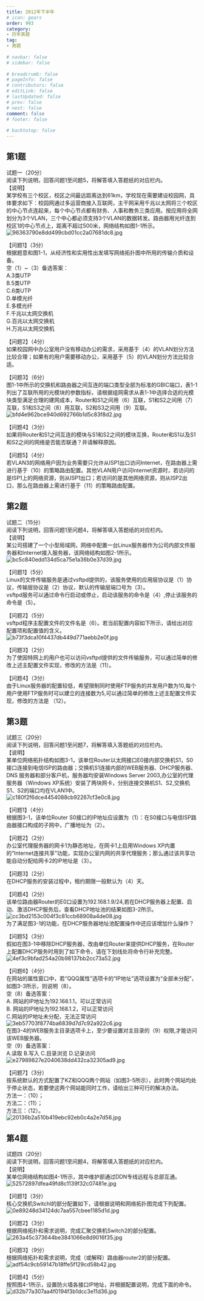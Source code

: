 ```yaml
---  
title: 2012年下半年  
# icon: gears  
order: 993  
category:  
- 历年真题  
tag:  
- 真题  
  
# navbar: false  
# sidebar: false  
  
# breadcrumb: false  
# pageInfo: false  
# contributors: false  
# editLink: false  
# lastUpdated: false  
# prev: false  
# next: false  
comment: false  
# footer: false  
  
# backtotop: false  
---  
```

## 第1题 ##

试题一（20分）  
阅读下列说明，回答问题1至问题5，将解答填入答题纸的对应栏内。  
【说明】  
某学校有三个校区，校区之间最远距离达到61km，学校现在需要建设校园网，具体要求如下：校园网通过多运营商接入互联网，主干网采用千兆以太网将三个校区的中心节点连起来，每个中心节点都有财务、人事和教务三类应用。按应用将全网划分为3个VLAN，三个中心都必须支持3个VLAN的数据转发。路由器用光纤连到校区1的中心节点上，距离不超过500米，网络结构如图1-1所示。  
![96363790e8dd499cbd01cc2a07681dc8.jpg][]  
  
【问题1】（3分）  
根据题意和图1-1，从经济性和实用性出发填写网络拓扑图中所用的传输介质和设备。  
空（1）~（3）备选答案：  
A.3类UTP  
B.5类UTP  
C.6类UTP  
D.单模光纤  
E.多模光纤  
F.千兆以太网交换机  
G.百兆以太网交换机  
H.万兆以太网交换机  
  
【问题2】（4分）  
如果校园网中办公室用户没有移动办公的需求，采用基于（4）的VLAN划分方法比较合理；如果有的用户需要移动办公，采用基于（5）的VLAN划分方法比较合适。  
  
【问题3】（6分）  
图1-1中所示的交换机和路由器之间互连的端口类型全部为标准的GBIC端口，表1-1列出了互联所用的光模块的参数指标，请根据组网需求从表1-1中选择合适的光模块类型满足合理的建网成本，Router和S1之间用（6）互联，S1和S2之间用（7）互联，S1和S3之间（8）用互联，S2和S3之间用（9）互联。  
![bfd4e962bce940d692766b1d5c83f8d2.jpg][]  
  
【问题4】（3分）  
如果将Router和S1之间互连的模块与S1和S2之间的模块互换，Router和S1以及S1和S2之间的网络是否能否联通？并请解释原因。  
  
【问题5】（4分）  
若VLAN3的网络用户因为业务需要只允许从ISP1出口访问Internet，在路由器上需进行基于（10）的策略路由配置。其他VLAN用户访问Internet资源时，若访问的是ISP1上的网络资源，则从ISP1出口；若访问的是其他网络资源，则从ISP2出口，那么在路由器上需进行基于（11）的策略路由配置。  


## 第2题 ##

试题二（15分）  
阅读下列说明，回答问题1至问题4，将解答填入答题纸的对应栏内。  
【说明】  
某公司搭建了一个小型局域网，网络中配置一台Linux服务器作为公司内部文件服务器和Internet接入服务器，该网络结构如图2-1所示。  
![bc5c840edd134d5ca75e1a36b0e37d39.jpg][]  
  
【问题1】（5分）  
Linux的文件传输服务是通过vsftpd提供的，该服务使用的应用层协议是（1）协议，传输层协议是（2）协议，默认的传输层端口号为（3）。  
vsftpd服务可以通过命令行启动或停止，启动该服务的命令是（4）,停止该服务的命令是（5）。  
  
【问题2】（5分）  
vsftpd程序主配置文件的文件名是（6）。若当前配置内容如下所示，请给出对应配置项和配置值的含义。  
![b73f3dca10f4437db449d771aebb2e0f.jpg][]  
  
【问题3】（2分）  
为了使因特网上的用户也可以访问vsftpd提供的文件传输服务，可以通过简单的修改上述主配置文件实现，修改的方法是（11）。  
  
【问题4】（3分）  
由于Linux服务器的配置较低，希望限制同时使用FTP服务的并发用户数为10,每个用户使用FTP服务时可以建立的连接数为5,可以通过简单的修改上述主配置文件实现，修改的方法是 （12）。  


## 第3题 ##

试题三（20分）  
阅读下列说明，回答问题1至问题7，将解答填入答题纸的对应栏内。  
【说明】  
某单位网络拓扑结构如图3-1，该单位Router以太网接口E0接内部交换机S1，S0接口连接到电信ISP的路由器；交换机S1连接内部的WEB服务器、DHCP服务器、DNS 服务器和部分客户机，服务器均安装Windows Server 2003,办公室的代理服务器（Windows XP系统）安装了两块网卡，分别连接交换机S1、S2,交换机S1、S2的端口均在VLAN1中。  
![c180f2f6dce4454088cb92267cf3e0c8.jpg][]  
  
【问题1】（4分）  
根据图3-1，该单位Router S0接口的IP地址应设置为（1）：在S0接口与电信ISP路由器接口构成的子网中，广播地址为（2）。  
  
【问题2】（2分）  
办公室代理服务器的网卡1为静态地址，在网卡1上启用Windows XP内置的“Internet连接共享”功能，实现办公室内网的共享代理服务；那么通过该共享功能自动分配给网卡2的IP地址是（3）。  
  
【问题3】（2分）  
在DHCP服务的安装过程中，租约期限一般默认为（4）天。  
  
【问题4】（2分）  
该单位路由器Router的E0口设置为192.168.1.9/24,若在DHCP服务器上配置、启动、激活DHCP服务后，查看DHCP地址池的结果如图3-2所示。  
![cc3bd2153c004f3c81ccb68908a4de08.jpg][]  
为了满足图3-1的功能，在DHCP服务器地址池配置操作中还应该增加什么操作？  
  
【问题5】（3分）  
假如在图3-1中移除DHCP服务器，改由单位Router来提供DHCP服务，在Router 上配置DHCP服务时用到了如下命令，请在下划线处将命令行补充完整。  
![4ef3c9bfad254a20b98137bb2cc73a52.jpg][]  
  
【问题6】（4分）  
在网站的属性窗口中，若“QQQ属性”选项卡的“IP地址”选项设置为“全部未分配”，如图3-3所示，则说明（8）。  
空（8）备选答案：  
A. 网站的IP地址为192.168.1.1，可以正常访问  
B. 网站的IP地址为192.168.1.2，可以正常访问  
C.网站的IP地址未分配，无法正常访问  
![3eb57703f8774ba6839d7d7c92a922c6.jpg][]  
在图3-4的WEB服务主目录选项卡上，至少要设置对主目录的（9）权限,才能访问该WEB服务器。  
空（9）备选答案：  
A.读取 B.写入 C.目录浏览 D.记录访问  
![e27989827e2040638dd432ca32305ad9.jpg][]  
  
【问题7】（3分）  
按系统默认的方式配置了KZ和QQQ两个网站（如图3-5所示），此时两个网站均处于停止状态，若要使这两个网站能同时工作，请给出三种可行的解决办法。  
方法一：（10）；  
方法二：（11）；  
方法三：（12）。  
![20136b2a510b419ebc92eb0c4a2e7d56.jpg][]  


## 第4题 ##

试题四（20分）  
阅读下列说明，回答问题1至问题4，将解答填入答题纸的对应栏内。  
【说明】  
某单位网络结构如图4-1所示，其中维护部通过DDN专线远程与总部互通。  
![52572897dfea49fd8c1139f32c07481e.jpg][]  
  
【问题1】（3分）  
核心交换机Switchl的部分配置如下，请根据说明和网络拓扑图完成下列配置。  
![0e89248d34124dc7aa557cbee1185d1d.jpg][]  
  
【问题2】（3分）  
根据网络拓扑和需求说明，完成汇聚交换机Switch2的部分配置。  
![263a45c373644be3841066e8d9016f35.jpg][]  
  
【问题3】（9分）  
根据网络拓扑和需求说明，完成（或解释）路由器router2的部分配置。  
![adf54c9cb59147b18ffe5f129cd58b42.jpg][]  
  
【问题4】（5分）  
按照图4-1所示，设置防火墙各接口IP地址，并根据配置说明，完成下面的命令。  
![d32b77a307aa4f0194f3b1dcc3e11d36.jpg][]  



[96363790e8dd499cbd01cc2a07681dc8.jpg]: https://www.xkxxkx.cn/file/exam/software/网络工程师/案例/第1题/96363790e8dd499cbd01cc2a07681dc8.jpg
[bfd4e962bce940d692766b1d5c83f8d2.jpg]: https://www.xkxxkx.cn/file/exam/software/网络工程师/案例/第1题/bfd4e962bce940d692766b1d5c83f8d2.jpg
[bc5c840edd134d5ca75e1a36b0e37d39.jpg]: https://www.xkxxkx.cn/file/exam/software/网络工程师/案例/第2题/bc5c840edd134d5ca75e1a36b0e37d39.jpg
[b73f3dca10f4437db449d771aebb2e0f.jpg]: https://www.xkxxkx.cn/file/exam/software/网络工程师/案例/第2题/b73f3dca10f4437db449d771aebb2e0f.jpg
[c180f2f6dce4454088cb92267cf3e0c8.jpg]: https://www.xkxxkx.cn/file/exam/software/网络工程师/案例/第3题/c180f2f6dce4454088cb92267cf3e0c8.jpg
[cc3bd2153c004f3c81ccb68908a4de08.jpg]: https://www.xkxxkx.cn/file/exam/software/网络工程师/案例/第3题/cc3bd2153c004f3c81ccb68908a4de08.jpg
[4ef3c9bfad254a20b98137bb2cc73a52.jpg]: https://www.xkxxkx.cn/file/exam/software/网络工程师/案例/第3题/4ef3c9bfad254a20b98137bb2cc73a52.jpg
[3eb57703f8774ba6839d7d7c92a922c6.jpg]: https://www.xkxxkx.cn/file/exam/software/网络工程师/案例/第3题/3eb57703f8774ba6839d7d7c92a922c6.jpg
[e27989827e2040638dd432ca32305ad9.jpg]: https://www.xkxxkx.cn/file/exam/software/网络工程师/案例/第3题/e27989827e2040638dd432ca32305ad9.jpg
[20136b2a510b419ebc92eb0c4a2e7d56.jpg]: https://www.xkxxkx.cn/file/exam/software/网络工程师/案例/第3题/20136b2a510b419ebc92eb0c4a2e7d56.jpg
[52572897dfea49fd8c1139f32c07481e.jpg]: https://www.xkxxkx.cn/file/exam/software/网络工程师/案例/第4题/52572897dfea49fd8c1139f32c07481e.jpg
[0e89248d34124dc7aa557cbee1185d1d.jpg]: https://www.xkxxkx.cn/file/exam/software/网络工程师/案例/第4题/0e89248d34124dc7aa557cbee1185d1d.jpg
[263a45c373644be3841066e8d9016f35.jpg]: https://www.xkxxkx.cn/file/exam/software/网络工程师/案例/第4题/263a45c373644be3841066e8d9016f35.jpg
[adf54c9cb59147b18ffe5f129cd58b42.jpg]: https://www.xkxxkx.cn/file/exam/software/网络工程师/案例/第4题/adf54c9cb59147b18ffe5f129cd58b42.jpg
[d32b77a307aa4f0194f3b1dcc3e11d36.jpg]: https://www.xkxxkx.cn/file/exam/software/网络工程师/案例/第4题/d32b77a307aa4f0194f3b1dcc3e11d36.jpg
